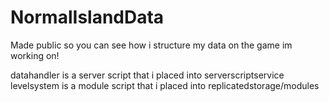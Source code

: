 # NormalIslandData
Made public so you can see how i structure my data on the game im working on!

datahandler is a server script that i placed into serverscriptservice
levelsystem is a module script that i placed into replicatedstorage/modules
